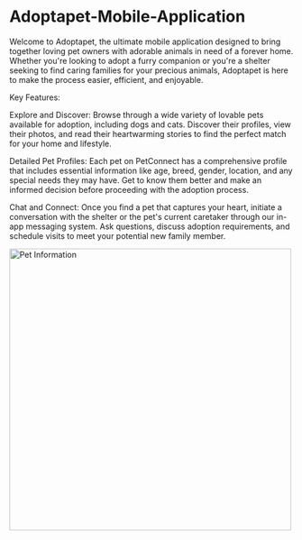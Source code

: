 # Adoptapet-Mobile-Application
Welcome to Adoptapet, the ultimate mobile application designed to bring together loving pet owners with adorable animals in need of a forever home. Whether you're looking to adopt a furry companion or you're a shelter seeking to find caring families for your precious animals, Adoptapet is here to make the process easier, efficient, and enjoyable.

Key Features:

Explore and Discover: Browse through a wide variety of lovable pets available for adoption, including dogs and cats. Discover their profiles, view their photos, and read their heartwarming stories to find the perfect match for your home and lifestyle.

Detailed Pet Profiles: Each pet on PetConnect has a comprehensive profile that includes essential information like age, breed, gender, location, and any special needs they may have. Get to know them better and make an informed decision before proceeding with the adoption process.

Chat and Connect: Once you find a pet that captures your heart, initiate a conversation with the shelter or the pet's current caretaker through our in-app messaging system. Ask questions, discuss adoption requirements, and schedule visits to meet your potential new family member.

<img width="500" alt="Pet Information" src="https://github.com/sekaraishwara/Adoptapet-Mobile-Application/assets/136554697/d57f0245-0983-4560-a23e-2d8a51ea014b">


